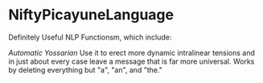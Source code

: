 # NiftyPicayuneLanguage
Definitely Useful NLP Functionsm, which include:

*Automatic Yossarian* 
Use it to erect more dynamic intralinear tensions and in just about every case leave a message that is far more universal. Works by deleting everything but "a", "an", and "the."
